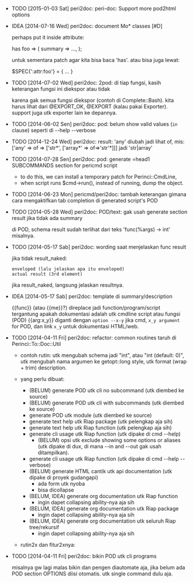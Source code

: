 * TODO [2015-01-03 Sat] peri2doc: peri-doc: Support more pod2html options
* IDEA [2014-07-16 Wed] peri2doc: document Mo* classes [#D]

  perhaps put it inside attribute:
  
   has foo => (
       summary => ...,
   );
  
  untuk sementara patch agar kita bisa baca 'has'. atau bisa juga lewat:
  
   $SPEC{':attr:foo'} = { ... }
  

* TODO [2014-07-02 Wed] peri2doc: 2pod: di tiap fungsi, kasih keterangan fungsi ini diekspor atau tidak

  karena gak semua fungsi diekspor (contoh di Complete::Bash). kita harus lihat
  dari @EXPORT_OK, @EXPORT (kalau pakai Exporter). support juga utk exporter lain
  ke depannya.

* TODO [2014-06-02 Sen] peri2doc: pod: belum show valid values (`in` clause) seperti di --help --verbose
* TODO [2014-12-24 Wed] peri2doc: result: 'any' diubah jadi lihat of, mis: ['any' => of => ['str*', ['array*' => of=>'str'*]]] jadi 'str|array'
* TODO [2014-07-28 Sen] peri2doc: pod: generate =head1 SUBCOMMANDS section for pericmd script

  - to do this, we can install a temporary patch for Perinci::CmdLine,
  - when script runs $cmd->run(), instead of running, dump the object.

* TODO [2014-06-23 Mon] pericmd/peri2doc: tambah keterangan gimana cara mengaktifkan tab completion di generated script's POD
* TODO [2014-05-28 Wed] peri2doc: POD/text: gak usah generate section result jika tidak ada summary

  di POD, schema result sudah terlihat dari teks 'func(%args) -> int' misalnya.

* TODO [2014-05-17 Sab] peri2doc: wording saat menjelaskan func result

  jika tidak result_naked:
  

      enveloped (lalu jelaskan apa itu enveloped)
      actual result (3rd element)
  
  jika result_naked, langsung jelaskan resultnya.

* IDEA [2014-05-17 Sab] peri2doc: template di summary/description

  {{func}} (atau {{me}}?) direplace jadi function/program/script tergantung apakah
  dokumentasi adalah utk cmdline script atau fungsi (POD) {{arg:x_y}} diganti
  dengan `option --x-y` jika cmd, `x_y argument` for POD, dan link `x_y` untuk
  dokumentasi HTML/web.

* TODO [2014-04-11 Fri] peri2doc: refactor: common routines taruh di Perinci::To::Doc::Util

  - contoh rutin: utk mengubah schema jadi "int", atau "int (default: 0)", utk
  mengubah nama argumen ke getopt::long style, utk format (wrap + trim)
  description.
  
  - yang perlu dibuat:
    + (BELUM) generate POD utk cli no subcommand (utk diembed ke source)
    + (BELUM) generate POD utk cli with subcommands (utk diembed ke source)
    + generate POD utk module (utk diembed ke source)
    + generate text help utk Riap package (utk pelengkap aja sih)
    + generate text help utk Riap function (utk pelengkap aja sih)
    + generate cli usage utk Riap function (utk dipake di cmd --help)
      - (BELUM) opsi utk exclude showing some options or aliases (utk dipake di
        dux, di mana --in and --out gak usah ditampilkan).
    + generate cli usage utk Riap function (utk dipake di cmd --help --verbose)
    + (BELUM) generate HTML cantik utk api documentation (utk dipake di proyek gudangapi)
      + ada form utk nyoba
      + bisa dicollapse
    + (BELUM, IDEA) generate org documentation utk Riap function
      + ingin dapet collapsing ability-nya aja sih
    + (BELUM, IDEA) generate org documentation utk Riap package
      + ingin dapet collapsing ability-nya aja sih
    + (BELUM, IDEA) generate org documentation utk seluruh Riap tree/rekursif
      + ingin dapet collapsing ability-nya aja sih
  - rutin2x dan fitur2xnya:

* TODO [2014-04-11 Fri] peri2doc: bikin POD utk cli programs

  misalnya gw lagi malas bikin dan pengen diautomate aja, jika belum ada POD
  section OPTIONS diisi otomatis. utk single command dulu aja.
